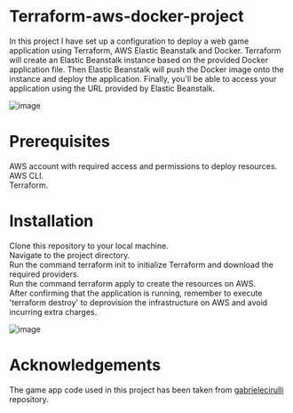 # Terraform-aws-docker-project
In this project I have set up a configuration to deploy a web game application using Terraform, AWS  Elastic Beanstalk and Docker. 
 Terraform will create an Elastic Beanstalk instance based on the provided Docker application file. Then Elastic Beanstalk will push the Docker image onto the instance and deploy the application. Finally, you'll be able to access your application using the URL provided by Elastic Beanstalk.  

![image](https://github.com/ttala/Terraform-aws-docker-project/assets/42340621/ce407110-0ab6-47cf-9d33-8e4cf42ab8f3)

# Prerequisites
AWS account with required access and permissions to deploy resources.  
AWS CLI.  
Terraform.  

# Installation 
Clone this repository to your local machine.  
Navigate to the project directory.  
Run the command terraform init to initialize Terraform and download the required providers.  
Run the command terraform apply to create the resources on AWS.  
After confirming that the application is running, remember to execute 'terraform destroy' to deprovision the infrastructure on AWS and avoid incurring extra charges.    

![image](https://github.com/ttala/Terraform-aws-docker-project/assets/42340621/1a3d6495-eb0e-450b-8294-92da066a6d6c)


# Acknowledgements
The game app code used in this project has been taken from [gabrielecirulli](https://github.com/gabrielecirulli) repository.
